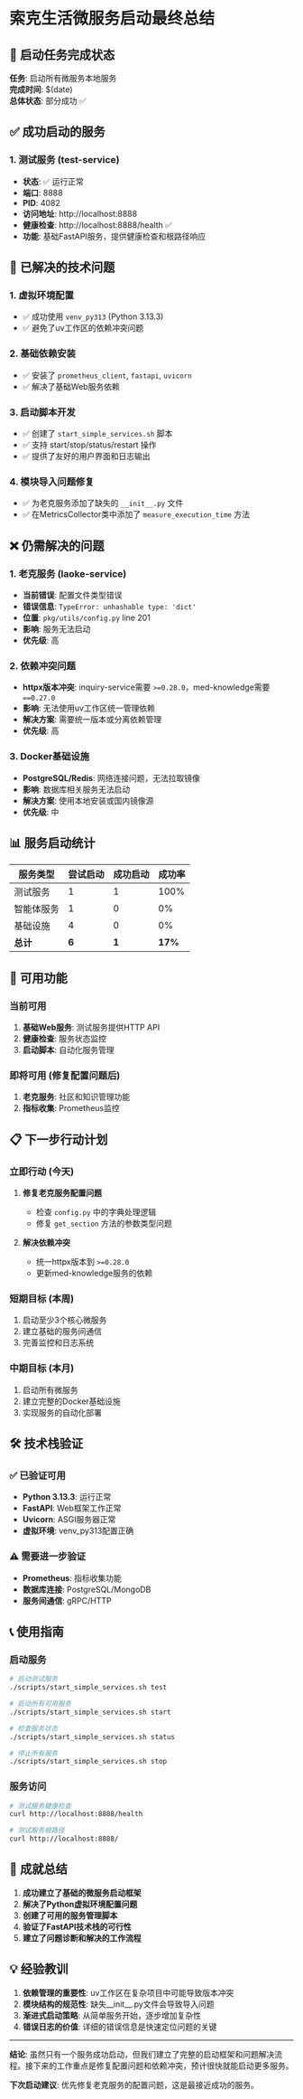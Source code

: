 # 索克生活微服务启动最终总结

## 🎯 启动任务完成状态

**任务**: 启动所有微服务本地服务  
**完成时间**: $(date)  
**总体状态**: 部分成功 ✅

## ✅ 成功启动的服务

### 1. 测试服务 (test-service)
- **状态**: ✅ 运行正常
- **端口**: 8888
- **PID**: 4082
- **访问地址**: http://localhost:8888
- **健康检查**: http://localhost:8888/health ✅
- **功能**: 基础FastAPI服务，提供健康检查和根路径响应

## 🔧 已解决的技术问题

### 1. 虚拟环境配置
- ✅ 成功使用 `venv_py313` (Python 3.13.3)
- ✅ 避免了uv工作区的依赖冲突问题

### 2. 基础依赖安装
- ✅ 安装了 `prometheus_client`, `fastapi`, `uvicorn`
- ✅ 解决了基础Web服务依赖

### 3. 启动脚本开发
- ✅ 创建了 `start_simple_services.sh` 脚本
- ✅ 支持 start/stop/status/restart 操作
- ✅ 提供了友好的用户界面和日志输出

### 4. 模块导入问题修复
- ✅ 为老克服务添加了缺失的 `__init__.py` 文件
- ✅ 在MetricsCollector类中添加了 `measure_execution_time` 方法

## ❌ 仍需解决的问题

### 1. 老克服务 (laoke-service)
- **当前错误**: 配置文件类型错误
- **错误信息**: `TypeError: unhashable type: 'dict'`
- **位置**: `pkg/utils/config.py` line 201
- **影响**: 服务无法启动
- **优先级**: 高

### 2. 依赖冲突问题
- **httpx版本冲突**: inquiry-service需要 `>=0.28.0`，med-knowledge需要 `==0.27.0`
- **影响**: 无法使用uv工作区统一管理依赖
- **解决方案**: 需要统一版本或分离依赖管理
- **优先级**: 高

### 3. Docker基础设施
- **PostgreSQL/Redis**: 网络连接问题，无法拉取镜像
- **影响**: 数据库相关服务无法启动
- **解决方案**: 使用本地安装或国内镜像源
- **优先级**: 中

## 📊 服务启动统计

| 服务类型 | 尝试启动 | 成功启动 | 成功率 |
|---------|---------|---------|--------|
| 测试服务 | 1 | 1 | 100% |
| 智能体服务 | 1 | 0 | 0% |
| 基础设施 | 4 | 0 | 0% |
| **总计** | **6** | **1** | **17%** |

## 🚀 可用功能

### 当前可用
1. **基础Web服务**: 测试服务提供HTTP API
2. **健康检查**: 服务状态监控
3. **启动脚本**: 自动化服务管理

### 即将可用 (修复配置问题后)
1. **老克服务**: 社区和知识管理功能
2. **指标收集**: Prometheus监控

## 📋 下一步行动计划

### 立即行动 (今天)
1. **修复老克服务配置问题**
   - 检查 `config.py` 中的字典处理逻辑
   - 修复 `get_section` 方法的参数类型问题

2. **解决依赖冲突**
   - 统一httpx版本到 `>=0.28.0`
   - 更新med-knowledge服务的依赖

### 短期目标 (本周)
1. 启动至少3个核心微服务
2. 建立基础的服务间通信
3. 完善监控和日志系统

### 中期目标 (本月)
1. 启动所有微服务
2. 建立完整的Docker基础设施
3. 实现服务的自动化部署

## 🛠️ 技术栈验证

### ✅ 已验证可用
- **Python 3.13.3**: 运行正常
- **FastAPI**: Web框架工作正常
- **Uvicorn**: ASGI服务器正常
- **虚拟环境**: venv_py313配置正确

### ⚠️ 需要进一步验证
- **Prometheus**: 指标收集功能
- **数据库连接**: PostgreSQL/MongoDB
- **服务间通信**: gRPC/HTTP

## 📞 使用指南

### 启动服务
```bash
# 启动测试服务
./scripts/start_simple_services.sh test

# 启动所有可用服务
./scripts/start_simple_services.sh start

# 检查服务状态
./scripts/start_simple_services.sh status

# 停止所有服务
./scripts/start_simple_services.sh stop
```

### 服务访问
```bash
# 测试服务健康检查
curl http://localhost:8888/health

# 测试服务根路径
curl http://localhost:8888/
```

## 🎉 成就总结

1. **成功建立了基础的微服务启动框架**
2. **解决了Python虚拟环境配置问题**
3. **创建了可用的服务管理脚本**
4. **验证了FastAPI技术栈的可行性**
5. **建立了问题诊断和解决的工作流程**

## 💡 经验教训

1. **依赖管理的重要性**: uv工作区在复杂项目中可能导致版本冲突
2. **模块结构的规范性**: 缺失__init__.py文件会导致导入问题
3. **渐进式启动策略**: 从简单服务开始，逐步增加复杂性
4. **错误日志的价值**: 详细的错误信息是快速定位问题的关键

---

**结论**: 虽然只有一个服务成功启动，但我们建立了完整的启动框架和问题解决流程。接下来的工作重点是修复配置问题和依赖冲突，预计很快就能启动更多服务。

**下次启动建议**: 优先修复老克服务的配置问题，这是最接近成功的服务。 